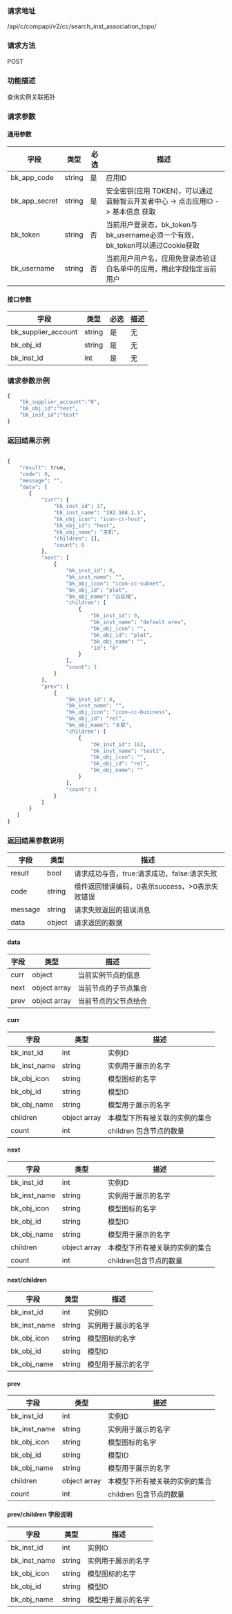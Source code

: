
### 请求地址

/api/c/compapi/v2/cc/search_inst_association_topo/



### 请求方法

POST


### 功能描述

查询实例关联拓扑

### 请求参数


#### 通用参数

| 字段 | 类型 | 必选 |  描述 |
|-----------|------------|--------|------------|
| bk_app_code  |  string    | 是 | 应用ID     |
| bk_app_secret|  string    | 是 | 安全密钥(应用 TOKEN)，可以通过 蓝鲸智云开发者中心 -&gt; 点击应用ID -&gt; 基本信息 获取 |
| bk_token     |  string    | 否 | 当前用户登录态，bk_token与bk_username必须一个有效，bk_token可以通过Cookie获取 |
| bk_username  |  string    | 否 | 当前用户用户名，应用免登录态验证白名单中的应用，用此字段指定当前用户 |

#### 接口参数

| 字段                |  类型      | 必选   |  描述                       |
|---------------------|------------|--------|-----------------------------|
|bk_supplier_account  |string|是|无|开发商账号|
|bk_obj_id            |string|是|无|模型ID|
|bk_inst_id           |int|是|无|实例ID|


### 请求参数示例

``` python
{
    "bk_supplier_account":"0",
    "bk_obj_id":"test",
    "bk_inst_id":"test"
}
```


### 返回结果示例

```python

{
    "result": true,
    "code": 0,
    "message": "",
    "data": [
       {
           "curr": {
               "bk_inst_id": 17,
               "bk_inst_name": "192.168.1.1",
               "bk_obj_icon": "icon-cc-host",
               "bk_obj_id": "host",
               "bk_obj_name": "主机",
               "children": [],
               "count": 0
           },
           "next": [
               {
                   "bk_inst_id": 0,
                   "bk_inst_name": "",
                   "bk_obj_icon": "icon-cc-subnet",
                   "bk_obj_id": "plat",
                   "bk_obj_name": "云区域",
                   "children": [
                       {
                           "bk_inst_id": 0,
                           "bk_inst_name": "default area",
                           "bk_obj_icon": "",
                           "bk_obj_id": "plat",
                           "bk_obj_name": "",
                           "id": "0"
                       }
                   ],
                   "count": 1
               }
           ],
           "prev": [
               {
                   "bk_inst_id": 0,
                   "bk_inst_name": "",
                   "bk_obj_icon": "icon-cc-business",
                   "bk_obj_id": "rel",
                   "bk_obj_name": "关联",
                   "children": [
                       {
                           "bk_inst_id": 162,
                           "bk_inst_name": "test1",
                           "bk_obj_icon": "",
                           "bk_obj_id": "rel",
                           "bk_obj_name": ""
                       }
                   ],
                   "count": 1
               }
           ]
       }
   ]
}
```

### 返回结果参数说明

| 字段      | 类型      | 描述      |
|-----------|-----------|-----------|
| result    | bool      | 请求成功与否，true:请求成功，false:请求失败 |
| code      | string    | 组件返回错误编码，0表示success，>0表示失败错误 |
| message   | string    | 请求失败返回的错误消息 |
| data      | object    | 请求返回的数据 |

#### data

| 字段      | 类型         | 描述                 |
|-----------|--------------|----------------------|
| curr      | object       | 当前实例节点的信息   |
| next      | object array | 当前节点的子节点集合 |
| prev      | object array | 当前节点的父节点结合 |


#### curr

| 字段         | 类型         | 描述                          |
|--------------|--------------|-------------------------------|
| bk_inst_id   | int          | 实例ID                        |
| bk_inst_name | string       | 实例用于展示的名字            |
| bk_obj_icon  | string       | 模型图标的名字                |
| bk_obj_id    | string       | 模型ID                        |
| bk_obj_name  | string       | 模型用于展示的名字            |
| children     | object array | 本模型下所有被关联的实例的集合|
| count        | int          | children     包含节点的数量   |


#### next

| 字段         | 类型         | 描述                           |
|--------------|--------------|--------------------------------|
| bk_inst_id   | int          | 实例ID|the inst ID             |
| bk_inst_name | string       | 实例用于展示的名字             |
| bk_obj_icon  | string       | 模型图标的名字                 |
| bk_obj_id    | string       | 模型ID                         |
| bk_obj_name  | string       | 模型用于展示的名字             |
| children     | object array | 本模型下所有被关联的实例的集合 |
| count        | int          | children包含节点的数量         |

#### next/children

| 字段         | 类型      | 描述               |
|--------------|-----------|--------------------|
| bk_inst_id   |int        | 实例ID             |
| bk_inst_name |string     | 实例用于展示的名字 |
| bk_obj_icon  |string     | 模型图标的名字     |
| bk_obj_id    |string     | 模型ID             |
| bk_obj_name  |string     | 模型用于展示的名字 |



#### prev

| 字段         | 类型         | 描述                           |
|--------------|--------------|--------------------------------|
| bk_inst_id   | int          | 实例ID|the inst ID             |
| bk_inst_name | string       | 实例用于展示的名字             |
| bk_obj_icon  | string       | 模型图标的名字                 |
| bk_obj_id    | string       | 模型ID                         |
| bk_obj_name  | string       | 模型用于展示的名字             |
| children     | object array | 本模型下所有被关联的实例的集合 |
| count        | int          | children 包含节点的数量        |

#### prev/children 字段说明

| 字段        | 类型   | 描述               |
|-------------|--------|--------------------|
|bk_inst_id   | int    | 实例ID|the inst ID |
|bk_inst_name | string | 实例用于展示的名字 |
|bk_obj_icon  | string | 模型图标的名字     |
|bk_obj_id    | string | 模型ID             |
|bk_obj_name  | string | 模型用于展示的名字 |
